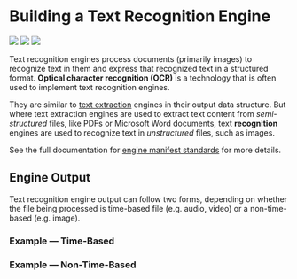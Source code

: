 # Building a Text Recognition Engine

![](badge/API/Yes/green)
![](badge/Search/Yes/green)
![](badge/UI/Yes/green)

Text recognition engines process documents (primarily images) to recognize text in them and express that recognized text in a structured format.
**Optical character recognition (OCR)** is a technology that is often used to implement text recognition engines.

They are similar to [text extraction](/developer/engines/cognitive/text/text-extraction/)
engines in their output data structure.
But where text extraction engines are used to extract text content from *semi-structured* files, like PDFs or Microsoft Word documents,
text **recognition** engines are used to recognize text in *unstructured* files, such as images.

<!-- TODO

## Engine Manifest

All text recognition engines should specify the following parameters in their build manifest:

| Parameter | Value |
| --------- | ----- |
| `TODO` | `TODO` |
| `TODO` | `TODO` |

Here is a minimal example `manifest.json` that could apply to a text recognition engine:

-->

<!--TODO: Define [](manifest.example.json ':include :type=code json')-->

See the full documentation for [engine manifest standards](/developer/engines/standards/engine-manifest/) for more details.

<!-- ## Engine Input -->

<!-- TODO -->

<!-- ### Training and Libraries

Text recognition engines are required to be [trainable via libraries](/developer/libraries/engines). -->

## Engine Output

Text recognition engine output can follow two forms, depending on whether the file being processed is time-based file (e.g. audio, video) or a non-time-based (e.g. image).

### Example &mdash; Time-Based

[](vtn-standard-series.example.json ':include :type=code json')

### Example &mdash; Non-Time-Based

[](vtn-standard-object.example.json ':include :type=code json')

